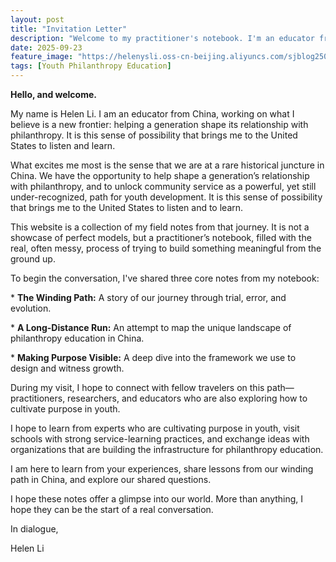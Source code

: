 ```yaml
---
layout: post
title: "Invitation Letter"
description: "Welcome to my practitioner's notebook. I'm an educator from China sharing notes on youth purpose and seeking dialogue with peers during my U.S. visit."
date: 2025-09-23
feature_image: "https://helenysli.oss-cn-beijing.aliyuncs.com/sjblog2507Shine.jpg"
tags: [Youth Philanthropy Education]
---
```


**Hello, and welcome.** 

My name is Helen Li. I am an educator from China, working on what I believe is a new frontier: helping a generation shape its relationship with philanthropy. It is this sense of possibility that brings me to the United States to listen and learn.

<!--more-->

What excites me most is the sense that we are at a rare historical juncture in China. We have the opportunity to help shape a generation’s relationship with philanthropy, and to unlock community service as a powerful, yet still under-recognized, path for youth development. It is this sense of possibility that brings me to the United States to listen and to learn.

This website is a collection of my field notes from that journey. It is not a showcase of perfect models, but a practitioner’s notebook, filled with the real, often messy, process of trying to build something meaningful from the ground up.

To begin the conversation, I've shared three core notes from my notebook:

\* **The Winding Path:** A story of our journey through trial, error, and evolution.

\* **A Long-Distance Run:** An attempt to map the unique landscape of philanthropy education in China.

\* **Making Purpose Visible:** A deep dive into the framework we use to design and witness growth.

During my visit, I hope to connect with fellow travelers on this path—practitioners, researchers, and educators who are also exploring how to cultivate purpose in youth. 

I hope to learn from experts who are cultivating purpose in youth, visit schools with strong service-learning practices, and exchange ideas with organizations that are building the infrastructure for philanthropy education.

I am here to learn from your experiences, share lessons from our winding path in China, and explore our shared questions.

I hope these notes offer a glimpse into our world. More than anything, I hope they can be the start of a real conversation.

In dialogue,

Helen Li

